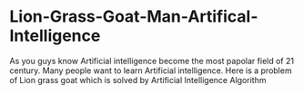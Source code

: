 # Lion-Grass-Goat-Man-Artifical-Intelligence
As you guys know Artificial intelligence become the most papolar field of 21 century. Many people want to learn Artificial intelligence. Here is a problem of Lion grass goat which is solved by Artificial Intelligence Algorithm 
